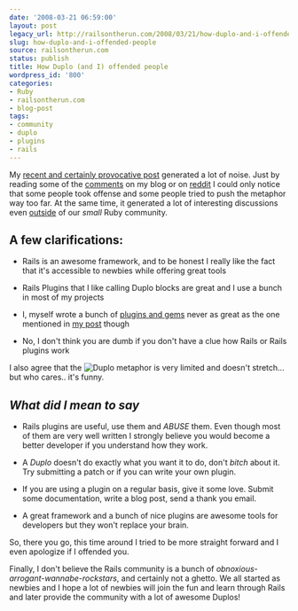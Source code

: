 ```yaml
---
date: '2008-03-21 06:59:00'
layout: post
legacy_url: http://railsontherun.com/2008/03/21/how-duplo-and-i-offended-people/
slug: how-duplo-and-i-offended-people
source: railsontherun.com
status: publish
title: How Duplo (and I) offended people
wordpress_id: '800'
categories:
- Ruby
- railsontherun.com
- blog-post
tags:
- community
- duplo
- plugins
- rails
---
```


My [recent and certainly provocative post](http://railsontherun.com/2008/3/17/rails-the-duplo-generation) generated a lot of noise. Just by reading some of the [comments](http://railsontherun.com/2008/3/17/rails-the-duplo-generation#comments) on my blog or on [reddit](http://reddit.com/r/ruby/info/6cbwo/comments/) I could only notice that some people took offense and some people tried to push the metaphor way too far. At the same time, it generated a lot of interesting discussions even [outside](http://msforums.ph/forums/p/47347/226547.aspx) of our _small_ Ruby community.





## A few clarifications:







  * Rails is an awesome framework, and to be honest I really like the fact that it's accessible to newbies while offering great tools



  * Rails Plugins that I like calling Duplo blocks are great and I use a bunch in most of my projects



  * I, myself wrote a bunch of [plugins and gems](http://github.com/matta/) never as great as the one mentioned in [my post](http://railsontherun.com/2008/3/17/rails-the-duplo-generation) though



  * No, I don't think you are dumb if you don't have a clue how Rails or Rails plugins work






I also agree that the ![Duplo](http://cache.lego.com/upload/contentTemplating/LifestyleProductsBags/otherfiles/1033/uploadF2767709-6EFA-4D99-93FA-13F75766309B.jpg) metaphor is very limited and doesn't stretch... but who cares.. it's funny.





## _What did I mean to say_







  * Rails plugins are useful, use them and _ABUSE_ them. Even though most of them are very well written I strongly believe you would become a better developer if you understand how they work.



  * A _Duplo_ doesn't do exactly what you want it to do, don't _bitch_ about it. Try submitting a patch or if you can write your own plugin.



  * If you are using a plugin on a regular basis, give it some love. Submit some documentation, write a blog post, send a thank you email.



  * A great framework and a bunch of nice plugins are awesome tools for developers but they won't replace your brain.






So, there you go, this time around I tried to be more straight forward and I even apologize if I offended you.





Finally, I don't believe the Rails community is a bunch of _obnoxious-arrogant-wannabe-rockstars_, and certainly not a ghetto. We all started as newbies and I hope a lot of newbies will join the fun and learn through Rails and later provide the community with a lot of awesome Duplos!
